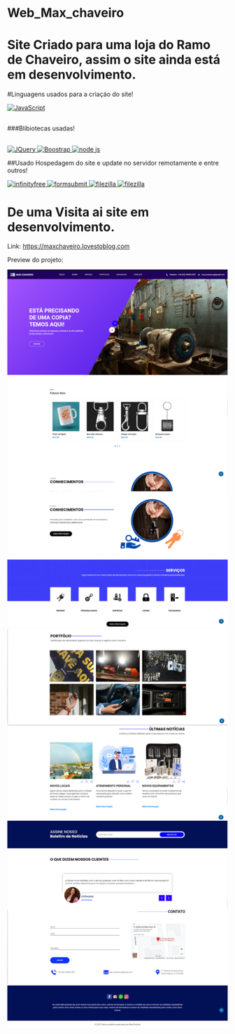 # Web_Max_chaveiro
# Site Criado para uma loja do Ramo de Chaveiro, assim o site ainda está em desenvolvimento.
#Linguagens usados para a criaçáo do site!

<a href="https://developer.mozilla.org/pt-BR/docs/Web/JavaScript">
    <img aligh='center' alt='JavaScript' src='https://www.topgadget.com.br/wp-content/uploads/2020/09/html-css-js-1.jpg'/>
</a>
</div>

##
###Blibiotecas usadas!

<div style='display: inline_block'><br/>
<a href="https://api.jquery.com">
    <img aligh='center' alt='JQuery' src='https://upload.wikimedia.org/wikipedia/commons/thumb/d/d3/Logo_jQuery.svg/1200px-Logo_jQuery.svg.png'/>
</a>

 <a href="https://getbootstrap.com/docs/5.3/getting-started/introduction/">
    <img aligh='center' alt='Boostrap' src='https://www.alura.com.br/artigos/assets/bootstrap/bootstrap.png'/>
</a>

 <a href="https://nodejs.org/en/docs/">
    <img aligh='center' alt='node js' src='https://blog.geekhunter.com.br/wp-content/uploads/2021/02/1_mp91A9RzagntGGjBnwu4Yw.png'/>
</a>


##Usado Hospedagem do site e update no servidor remotamente e entre outros!

<a href="https://www.infinityfree.net">
    <img aligh='center' alt='infinityfree' src='https://tecsierra.com/content/images/2021/04/wordpress-bg-medblue-1.jpg'/>
</a>

<a href="https://formsubmit.co">
    <img aligh='center' alt='formsubmit' src='https://miro.medium.com/max/1400/1*ZyodbhzGKb55dvLQi1GNqA.jpeg'/>
</a>


<a href="https://filezilla-project.org">
    <img aligh='center' alt='filezilla' src='https://encrypted-tbn0.gstatic.com/images?q=tbn:ANd9GcTieRq-ZN9zizb8fC6mb6MNSw6SAR_hJfSt_uaaZhm5Gr83S4bPkrdw8tPVqfWEHPb1luA&usqp=CAU'/>
</a>

<a href="https://www.codingnepalweb.com/cookie-consent-box-using-html-css-javascript/">
    <img aligh='center' alt='filezilla' src='https://encrypted-tbn0.gstatic.com/images?q=tbn:ANd9GcRt0VH3ZcccFwRsCHoq0Ya5LrwatwK22Y-QFcLWI7JA99UoLaX5LAe7pzNQ49ybUTqV3ow&usqp=CAU'/>
</a>


# De uma Visita ai site em desenvolvimento.

Link: https://maxchaveiro.lovestoblog.com

Preview do projeto:

<img src="https://github.com/samuel10752/Max_chaveiro/blob/master/img/Captura%20de%20tela_20230124_182132.png"/>
<img src="https://github.com/samuel10752/Max_chaveiro/blob/master/img/Captura%20de%20tela_20230124_182211.png"/>
<img src="https://github.com/samuel10752/Max_chaveiro/blob/master/img/Captura%20de%20tela_20230124_182229.png"/>    
<img src="https://github.com/samuel10752/Max_chaveiro/blob/master/img/Captura%20de%20tela_20230124_182238.png"/>
<img src="https://github.com/samuel10752/Max_chaveiro/blob/master/img/Captura%20de%20tela_20230124_182253.png"/>    
<img src="https://github.com/samuel10752/Max_chaveiro/blob/master/img/Captura%20de%20tela_20230124_182309.png"/>    
<img src="https://github.com/samuel10752/Max_chaveiro/blob/master/img/Captura%20de%20tela_20230124_182321.png"/>    
<img src="https://github.com/samuel10752/Max_chaveiro/blob/master/img/Captura%20de%20tela_20230124_182337.png"/>    
<img src="https://github.com/samuel10752/Max_chaveiro/blob/master/img/Captura%20de%20tela_20230124_182348.png"/>        
    
</div>
